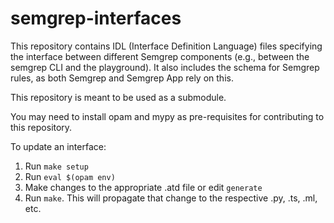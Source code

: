 # semgrep-interfaces

This repository contains IDL (Interface Definition Language) files specifying
the interface between different Semgrep components (e.g., between
the semgrep CLI and the playground). It also includes the schema for Semgrep rules,
as both Semgrep and Semgrep App rely on this.

This repository is meant to be used as a submodule.

You may need to install opam and mypy as pre-requisites for contributing to this repository.

To update an interface:
1. Run `make setup`
2. Run `eval $(opam env)`
3. Make changes to the appropriate .atd file or edit `generate`
4. Run `make`. This will propagate that change to the respective .py, .ts, .ml, etc.
